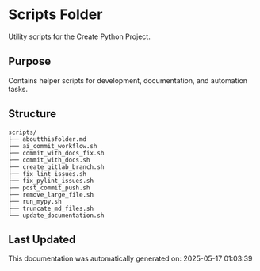 <!-- filepath: /home/michaelnewham/bin/python_projects/create_python_project/scripts/aboutthisfolder.md -->
# Scripts Folder

Utility scripts for the Create Python Project.

## Purpose

Contains helper scripts for development, documentation, and automation tasks.

## Structure

```
scripts/
├── aboutthisfolder.md
├── ai_commit_workflow.sh
├── commit_with_docs_fix.sh
├── commit_with_docs.sh
├── create_gitlab_branch.sh
├── fix_lint_issues.sh
├── fix_pylint_issues.sh
├── post_commit_push.sh
├── remove_large_file.sh
├── run_mypy.sh
├── truncate_md_files.sh
└── update_documentation.sh
```

## Last Updated

This documentation was automatically generated on: 2025-05-17 01:03:39
